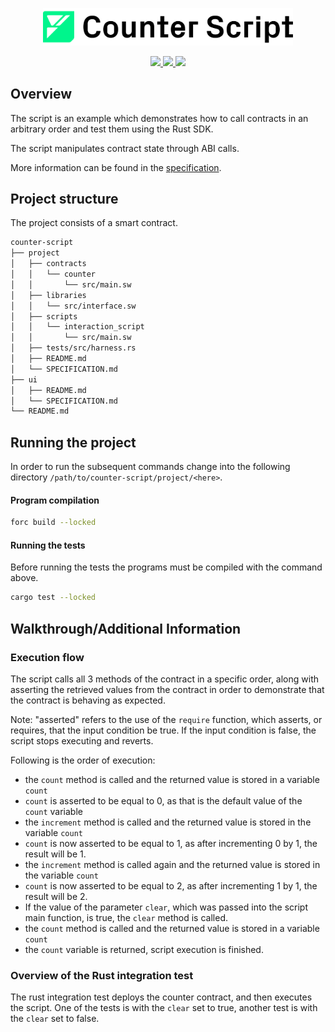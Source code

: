<p align="center">
    <picture>
        <source media="(prefers-color-scheme: dark)" srcset=".docs/counter-script-logo-dark-theme.png">
        <img alt="SwayApps Counter Script Logo" width="400px" src=".docs/counter-script-logo-light-theme.png">
    </picture>
</p>

<p align="center">
    <a href="https://crates.io/crates/forc/0.48.1" alt="forc">
        <img src="https://img.shields.io/badge/forc-v0.48.1-orange" />
    </a>
    <a href="https://crates.io/crates/fuel-core/0.21.0" alt="fuel-core">
        <img src="https://img.shields.io/badge/fuel--core-v0.21.0-yellow" />
    </a>
    <a href="https://crates.io/crates/fuels/0.53.0" alt="forc">
        <img src="https://img.shields.io/badge/fuels-v0.53.0-blue" />
    </a>
</p>

## Overview

The script is an example which demonstrates how to call contracts in an arbitrary order and test them using the Rust SDK.

The script manipulates contract state through ABI calls.

More information can be found in the [specification](./project/SPECIFICATION.md).

## Project structure

The project consists of a smart contract.

<!--Only show most important files e.g. script to run, build etc.-->

```sh
counter-script
├── project
│   ├── contracts
│   │   └── counter
│   │       └── src/main.sw
│   ├── libraries
│   │   └── src/interface.sw
│   ├── scripts
│   │   └── interaction_script
│   │       └── src/main.sw
│   ├── tests/src/harness.rs
│   ├── README.md
│   └── SPECIFICATION.md
├── ui
│   ├── README.md
│   └── SPECIFICATION.md
└── README.md
```

## Running the project

In order to run the subsequent commands change into the following directory `/path/to/counter-script/project/<here>`.

#### Program compilation

```bash
forc build --locked
```

#### Running the tests

Before running the tests the programs must be compiled with the command above.

```bash
cargo test --locked
```

## Walkthrough/Additional Information

### Execution flow

The script calls all 3 methods of the contract in a specific order, along with asserting the retrieved values from the contract in order to demonstrate that the contract is behaving as expected.

Note: "asserted" refers to the use of the `require` function, which asserts, or requires, that the input condition be true. If the input condition is false, the script stops executing and reverts.

Following is the order of execution:
- the `count` method is called and the returned value is stored in a variable `count`
- `count` is asserted to be equal to 0, as that is the default value of the `count` variable
- the `increment` method is called and the returned value is stored in the variable `count`
- `count` is now asserted to be equal to 1, as after incrementing 0 by 1, the result will be 1.
- the `increment` method is called again and the returned value is stored in the variable `count`
- `count` is now asserted to be equal to 2, as after incrementing 1 by 1, the result will be 2.
- If the value of the parameter `clear`, which was passed into the script main function, is true, the `clear` method is called.
- the `count` method is called and the returned value is stored in a variable `count`
- the `count` variable is returned, script execution is finished.

### Overview of the Rust integration test

The rust integration test deploys the counter contract, and then executes the script. One of the tests is with the `clear` set to true, another test is with the `clear` set to false.
